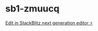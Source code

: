 # sb1-zmuucq

[Edit in StackBlitz next generation editor ⚡️](https://stackblitz.com/~/github.com/keckoss/sb1-zmuucq)